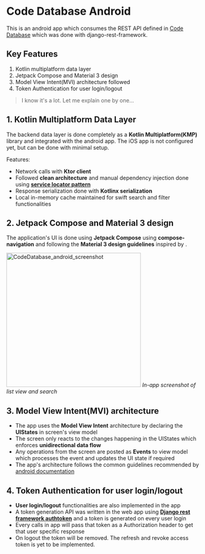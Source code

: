 # Code Database Android

This is an android app which consumes the REST API defined in [Code Database](https://github.com/Subikesh/Code-Database) which was done with django-rest-framework.

## Key Features 

 1. Kotlin multiplatform data layer
 2. Jetpack Compose and Material 3 design
 3. Model View Intent(MVI) architecture followed
 4. Token Authentication for user login/logout

> I know it's a lot. Let me explain one by one...

## 1. Kotlin Multiplatform Data Layer

The backend data layer is done completely as a **Kotlin Multiplatform(KMP)** library and integrated with the android app. The iOS app is not configured yet, but can be done with minimal setup.

Features: 
 * Network calls with **Ktor client**
 * Followed **clean architecture** and manual dependency injection done using **[service locator pattern](https://en.wikipedia.org/wiki/Service_locator_pattern)**
 * Response serialization done with **Kotlinx serialization**
 * Local in-memory cache maintained for swift search and filter functionalities

## 2. Jetpack Compose and Material 3 design

The application's UI is done using **Jetpack Compose** using **compose-navigation** and following the **Material 3 design guidelines** inspired by .


<p>
    <img src="https://github.com/Subikesh/CodeDatabase_android/assets/53510640/0e8cece3-7b4d-4193-b358-e2acaed4c08c" alt="CodeDatabase_android_screenshot" width=350px>
    <em>In-app screenshot of list view and search</em>
</p>

## 3. Model View Intent(MVI) architecture

 * The app uses the **Model View Intent** architecture by declaring the **UIStates** in screen's view model
 * The screen only reacts to the changes happening in the UIStates which enforces **unidirectional data flow**
 * Any operations from the screen are posted as **Events** to view model which processes the event and updates the UI state if required
 * The app's architecture follows the common guidelines recommended by [android documentation](https://developer.android.com/topic/architecture)

## 4. Token Authentication for user login/logout

 * **User login/logout** functionalities are also implemented in the app
 * A token generation API was written in the web app using [**Django rest framework authtoken**](https://www.django-rest-framework.org/api-guide/authentication/#tokenauthentication) and a token is generated on every user login
 * Every calls in app will pass that token as a Authorization header to get that user specific response
 * On logout the token will be removed. The refresh and revoke access token is yet to be implemented.

